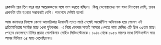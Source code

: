 রেকর্ডটা প্রায় তিন বছর ধরে আরেকজনের সঙ্গে ভাগ করতে হচ্ছিল। কিন্তু খেলোয়াড়ের নাম যখন লিওনেল মেসি, তখন রেকর্ডটা তাঁর হওয়ার সম্ভাবনাই বেশি। অবশেষে সেটাই হলো!

আজ কানাডার বিপক্ষে কোপা আমেরিকার উদ্বোধনী ম্যাচে মাঠে নেমেই আর্জেন্টিনা অধিনায়ক হয়ে গেলেন এই প্রতিযোগিতায় সর্বোচ্চ ম্যাচ খেলা ফুটবলার। এ নিয়ে কোপার সাতটি আসরে খেলতে নামা মেসির এটি ছিল ৩৫তম ম্যাচ। পেছনে ফেলেছেন চিলির প্রয়াত গোলকিপার সের্হিও লিভিংস্টোনকে। ১৯৪১ থেকে ১৯৫৩ সালের মধ্যে লিভিংস্টোন সাত আসর মিলিয়ে ৩৪ ম্যাচ খেলেছিলেন।
